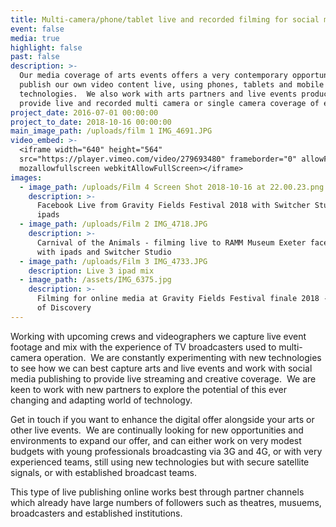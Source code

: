 ```yaml
---
title: Multi-camera/phone/tablet live and recorded filming for social media
event: false
media: true
highlight: false
past: false
description: >-
  Our media coverage of arts events offers a very contemporary opportunity to
  publish our own video content live, using phones, tablets and mobile software
  technologies.  We also work with arts partners and live events producers to
  provide live and recorded multi camera or single camera coverage of events
project_date: 2016-07-01 00:00:00
project_to_date: 2018-10-16 00:00:00
main_image_path: /uploads/film 1 IMG_4691.JPG
video_embed: >-
  <iframe width="640" height="564"
  src="https://player.vimeo.com/video/279693480" frameborder="0" allowFullScreen
  mozallowfullscreen webkitAllowFullScreen></iframe>
images:
  - image_path: /uploads/Film 4 Screen Shot 2018-10-16 at 22.00.23.png
    description: >-
      Facebook Live from Gravity Fields Festival 2018 with Switcher Studio and
      ipads
  - image_path: /uploads/Film 2 IMG_4718.JPG
    description: >-
      Carnival of the Animals - filming live to RAMM Museum Exeter facebook page
      with ipads and Switcher Studio
  - image_path: /uploads/Film 3 IMG_4733.JPG
    description: Live 3 ipad mix
  - image_path: /assets/IMG_6375.jpg
    description: >-
      Filming for online media at Gravity Fields Festival finale 2018 - Voyages
      of Discovery
---
```


Working with upcoming crews and videographers we capture live event footage and mix with the experience of TV broadcasters used to multi-camera operation.&nbsp; We are constantly experimenting with new technologies to see how we can best capture arts and live events and work with social media publishing to provide live streaming and creative coverage.&nbsp; We are keen to work with new partners to explore the potential of this ever changing and adapting world of technology.

Get in touch if you want to enhance the digital offer alongside your arts or other live events.&nbsp; We are continually looking for new opportunities and environments to expand our offer, and can either work on very modest budgets with young professionals broadcasting via 3G and 4G, or with very experienced teams, still using new technologies but with secure satellite signals, or with established broadcast teams.

This type of live publishing online works best through partner channels which already have large numbers of followers such as theatres, musuems, broadcasters and established institutions.